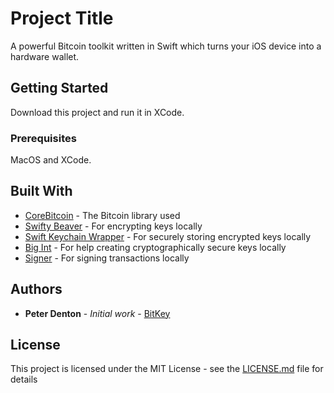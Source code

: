 # Project Title

A powerful Bitcoin toolkit written in Swift which turns your iOS device into a hardware wallet.

## Getting Started

Download this project and run it in XCode.

### Prerequisites

MacOS and XCode.

## Built With

* [CoreBitcoin](https://github.com/oleganza/CoreBitcoin) - The Bitcoin library used
* [Swifty Beaver](https://github.com/SwiftyBeaver/AES256CBC) - For encrypting keys locally
* [Swift Keychain Wrapper](https://github.com/jrendel/SwiftKeychainWrapper) - For securely storing encrypted keys locally
* [Big Int](https://github.com/attaswift/BigInt) - For help creating cryptographically secure keys locally
* [Signer](https://github.com/blockcypher/btcutils/tree/master/signer) - For signing transactions locally

## Authors

* **Peter Denton** - *Initial work* - [BitKey](https://github.com/FontaineDenton/BitKey)

## License

This project is licensed under the MIT License - see the [LICENSE.md](LICENSE.md) file for details


